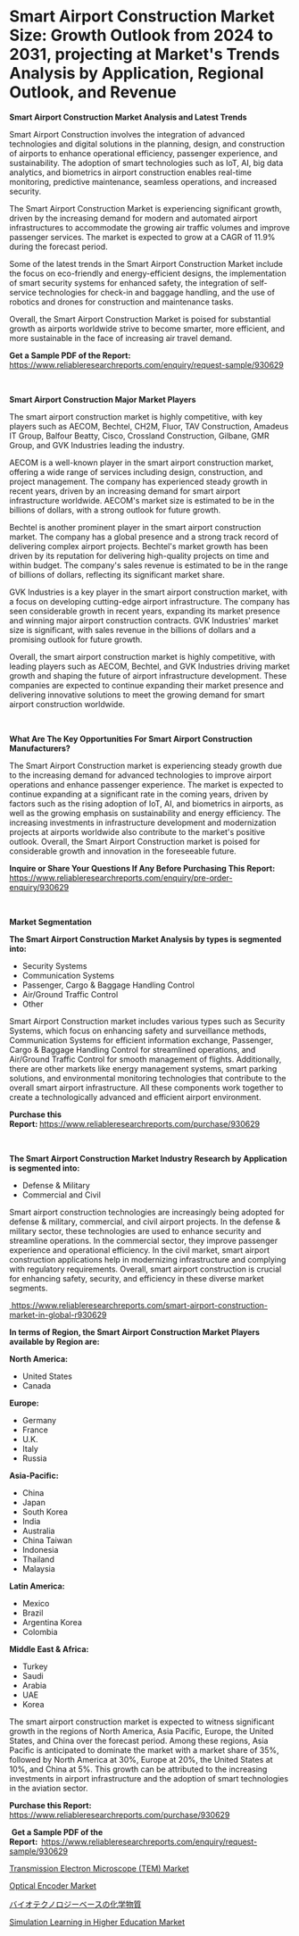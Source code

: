 <p><h1>Smart Airport Construction Market Size: Growth Outlook from 2024 to 2031, projecting at Market's Trends Analysis by Application, Regional Outlook, and Revenue</h1></p><p><strong>Smart Airport Construction Market Analysis and Latest Trends</strong></p>
<p><p>Smart Airport Construction involves the integration of advanced technologies and digital solutions in the planning, design, and construction of airports to enhance operational efficiency, passenger experience, and sustainability. The adoption of smart technologies such as IoT, AI, big data analytics, and biometrics in airport construction enables real-time monitoring, predictive maintenance, seamless operations, and increased security.</p><p>The Smart Airport Construction Market is experiencing significant growth, driven by the increasing demand for modern and automated airport infrastructures to accommodate the growing air traffic volumes and improve passenger services. The market is expected to grow at a CAGR of 11.9% during the forecast period.</p><p>Some of the latest trends in the Smart Airport Construction Market include the focus on eco-friendly and energy-efficient designs, the implementation of smart security systems for enhanced safety, the integration of self-service technologies for check-in and baggage handling, and the use of robotics and drones for construction and maintenance tasks.</p><p>Overall, the Smart Airport Construction Market is poised for substantial growth as airports worldwide strive to become smarter, more efficient, and more sustainable in the face of increasing air travel demand.</p></p>
<p><strong>Get a Sample PDF of the Report:&nbsp;</strong> <a href="https://www.reliableresearchreports.com/enquiry/request-sample/930629">https://www.reliableresearchreports.com/enquiry/request-sample/930629</a></p>
<p>&nbsp;</p>
<p><strong>Smart Airport Construction Major Market Players</strong></p>
<p><p>The smart airport construction market is highly competitive, with key players such as AECOM, Bechtel, CH2M, Fluor, TAV Construction, Amadeus IT Group, Balfour Beatty, Cisco, Crossland Construction, Gilbane, GMR Group, and GVK Industries leading the industry.</p><p>AECOM is a well-known player in the smart airport construction market, offering a wide range of services including design, construction, and project management. The company has experienced steady growth in recent years, driven by an increasing demand for smart airport infrastructure worldwide. AECOM's market size is estimated to be in the billions of dollars, with a strong outlook for future growth.</p><p>Bechtel is another prominent player in the smart airport construction market. The company has a global presence and a strong track record of delivering complex airport projects. Bechtel's market growth has been driven by its reputation for delivering high-quality projects on time and within budget. The company's sales revenue is estimated to be in the range of billions of dollars, reflecting its significant market share.</p><p>GVK Industries is a key player in the smart airport construction market, with a focus on developing cutting-edge airport infrastructure. The company has seen considerable growth in recent years, expanding its market presence and winning major airport construction contracts. GVK Industries' market size is significant, with sales revenue in the billions of dollars and a promising outlook for future growth.</p><p>Overall, the smart airport construction market is highly competitive, with leading players such as AECOM, Bechtel, and GVK Industries driving market growth and shaping the future of airport infrastructure development. These companies are expected to continue expanding their market presence and delivering innovative solutions to meet the growing demand for smart airport construction worldwide.</p></p>
<p>&nbsp;</p>
<p><strong>What Are The Key Opportunities For Smart Airport Construction Manufacturers?</strong></p>
<p><p>The Smart Airport Construction market is experiencing steady growth due to the increasing demand for advanced technologies to improve airport operations and enhance passenger experience. The market is expected to continue expanding at a significant rate in the coming years, driven by factors such as the rising adoption of IoT, AI, and biometrics in airports, as well as the growing emphasis on sustainability and energy efficiency. The increasing investments in infrastructure development and modernization projects at airports worldwide also contribute to the market's positive outlook. Overall, the Smart Airport Construction market is poised for considerable growth and innovation in the foreseeable future.</p></p>
<p><strong>Inquire or Share Your Questions If Any Before Purchasing This Report:</strong> <a href="https://www.reliableresearchreports.com/enquiry/pre-order-enquiry/930629">https://www.reliableresearchreports.com/enquiry/pre-order-enquiry/930629</a></p>
<p>&nbsp;</p>
<p><strong>Market Segmentation</strong></p>
<p><strong>The Smart Airport Construction Market Analysis by types is segmented into:</strong></p>
<p><ul><li>Security Systems</li><li>Communication Systems</li><li>Passenger, Cargo & Baggage Handling Control</li><li>Air/Ground Traffic Control</li><li>Other</li></ul></p>
<p><p>Smart Airport Construction market includes various types such as Security Systems, which focus on enhancing safety and surveillance methods, Communication Systems for efficient information exchange, Passenger, Cargo & Baggage Handling Control for streamlined operations, and Air/Ground Traffic Control for smooth management of flights. Additionally, there are other markets like energy management systems, smart parking solutions, and environmental monitoring technologies that contribute to the overall smart airport infrastructure. All these components work together to create a technologically advanced and efficient airport environment.</p></p>
<p><strong>Purchase this Report:&nbsp;</strong><a href="https://www.reliableresearchreports.com/purchase/930629">https://www.reliableresearchreports.com/purchase/930629</a></p>
<p>&nbsp;</p>
<p><strong>The Smart Airport Construction Market Industry Research by Application is segmented into:</strong></p>
<p><ul><li>Defense & Military</li><li>Commercial and Civil</li></ul></p>
<p><p>Smart airport construction technologies are increasingly being adopted for defense & military, commercial, and civil airport projects. In the defense & military sector, these technologies are used to enhance security and streamline operations. In the commercial sector, they improve passenger experience and operational efficiency. In the civil market, smart airport construction applications help in modernizing infrastructure and complying with regulatory requirements. Overall, smart airport construction is crucial for enhancing safety, security, and efficiency in these diverse market segments.</p></p>
<p><a href="https://www.reliableresearchreports.com/smart-airport-construction-market-in-global-r930629">&nbsp;https://www.reliableresearchreports.com/smart-airport-construction-market-in-global-r930629</a></p>
<p><strong>In terms of Region, the Smart Airport Construction Market Players available by Region are:</strong></p>
<p>
    <p> <strong> North America: </strong>
        <ul>
            <li>United States</li>
            <li>Canada</li>
        </ul>
        </p> 
    <p> <strong> Europe: </strong>
        <ul>
            <li>Germany</li>
            <li>France</li>
            <li>U.K.</li>
            <li>Italy</li>
            <li>Russia</li>
        </ul>
        </p> 
    <p> <strong> Asia-Pacific: </strong>
        <ul>
            <li>China</li>
            <li>Japan</li>
            <li>South Korea</li>
            <li>India</li>
            <li>Australia</li>
            <li>China Taiwan</li>
            <li>Indonesia</li>
            <li>Thailand</li>
            <li>Malaysia</li>
        </ul>
        </p> 
    <p> <strong> Latin America: </strong>
        <ul>
            <li>Mexico</li>
            <li>Brazil</li>
            <li>Argentina Korea</li>
            <li>Colombia</li>
        </ul>
        </p> 
    <p> <strong> Middle East & Africa: </strong>
        <ul>
            <li>Turkey</li>
            <li>Saudi</li>
            <li>Arabia</li>
            <li>UAE</li>
            <li>Korea</li>
        </ul>
    </p>
    </p>
<p><p>The smart airport construction market is expected to witness significant growth in the regions of North America, Asia Pacific, Europe, the United States, and China over the forecast period. Among these regions, Asia Pacific is anticipated to dominate the market with a market share of 35%, followed by North America at 30%, Europe at 20%, the United States at 10%, and China at 5%. This growth can be attributed to the increasing investments in airport infrastructure and the adoption of smart technologies in the aviation sector.</p></p>
<p><strong>Purchase this Report: </strong><a href="https://www.reliableresearchreports.com/purchase/930629">https://www.reliableresearchreports.com/purchase/930629</a></p>
<p>&nbsp;<strong>Get a Sample PDF of the Report:&nbsp;&nbsp;</strong><a href="https://www.reliableresearchreports.com/enquiry/request-sample/930629">https://www.reliableresearchreports.com/enquiry/request-sample/930629</a></p>
<p><strong></strong></p>
<p><p><a href="https://issuu.com/reportprime-2/docs/transmission-electron-microscope-te_d4c680308d0406">Transmission Electron Microscope (TEM) Market</a></p><p><a href="https://issuu.com/reportprime-2/docs/optical-encoder-market-size-2030.pp_45de6460cb63b7">Optical Encoder Market</a></p><p><a href="https://medium.com/@ridleydamion/%E3%83%90%E3%82%A4%E3%82%AA%E3%83%86%E3%82%AF%E3%83%8E%E3%83%AD%E3%82%B8%E3%83%BC%E3%82%92%E6%B4%BB%E7%94%A8%E3%81%97%E3%81%9F%E5%8C%96%E5%AD%A6%E5%B8%82%E5%A0%B4%E3%82%BB%E3%82%AF%E3%82%BF%E3%83%BC%E3%81%AE%E6%80%A5%E6%88%90%E9%95%B7-2031%E5%B9%B4%E3%81%BE%E3%81%A7%E3%81%AE%E5%B8%82%E5%A0%B4%E5%88%86%E6%9E%90%E3%81%A8%E6%88%90%E9%95%B7%E4%BA%88%E6%B8%AC-57fb7072f968">バイオテクノロジーベースの化学物質</a></p><p><a href="https://github.com/gdfhhhj/Market-Research-Report-List-6/blob/main/simulation-learning-in-higher-education-market.md">Simulation Learning in Higher Education Market</a></p></p>